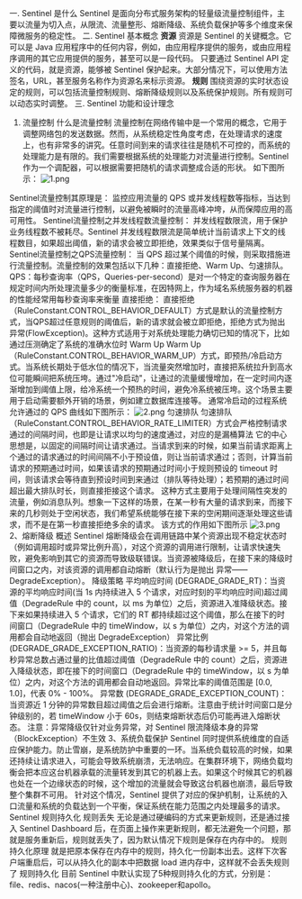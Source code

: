 一. Sentinel 是什么
Sentinel 是面向分布式服务架构的轻量级流量控制组件，主要以流量为切入点，从限流、流量整形、熔断降级、系统负载保护等多个维度来保障微服务的稳定性。
二. Sentinel 基本概念
**资源**
资源是 Sentinel 的关键概念。它可以是 Java 应用程序中的任何内容，例如，由应用程序提供的服务，或由应用程序调用的其它应用提供的服务，甚至可以是一段代码。
只要通过 Sentinel API 定义的代码，就是资源，能够被 Sentinel 保护起来。大部分情况下，可以使用方法签名，URL，甚至服务名称作为资源名来标示资源。
**规则**
围绕资源的实时状态设定的规则，可以包括流量控制规则、熔断降级规则以及系统保护规则。所有规则可以动态实时调整。
三. Sentinel 功能和设计理念
1. 流量控制
什么是流量控制
流量控制在网络传输中是一个常用的概念，它用于调整网络包的发送数据。然而，从系统稳定性角度考虑，在处理请求的速度上，也有非常多的讲究。任意时间到来的请求往往是随机不可控的，而系统的处理能力是有限的。我们需要根据系统的处理能力对流量进行控制。Sentinel 作为一个调配器，可以根据需要把随机的请求调整成合适的形状。
如下图所示：
 ![1.png](0)

Sentinel流量控制其原理是：
监控应用流量的 QPS 或并发线程数等指标，当达到指定的阈值时对流量进行控制，以避免被瞬时的流量高峰冲垮，从而保障应用的高可用性。
Sentinel流量控制之并发线程数流量控制：
并发线程数限流，用于保护业务线程数不被耗尽。Sentinel 并发线程数限流是简单统计当前请求上下文的线程数目，如果超出阈值，新的请求会被立即拒绝，效果类似于信号量隔离。
Sentinel流量控制之QPS流量控制：
当 QPS 超过某个阈值的时候，则采取措施进行流量控制。流量控制的效果包括以下几种：直接拒绝、Warm Up、匀速排队。
QPS：每秒查询率（QPS，Queries-per-second）是对一个特定的查询服务器在规定时间内所处理流量多少的衡量标准，在因特网上，作为域名系统服务器的机器的性能经常用每秒查询率来衡量
直接拒绝：
直接拒绝（RuleConstant.CONTROL_BEHAVIOR_DEFAULT）方式是默认的流量控制方式，当QPS超过任意规则的阈值后，新的请求就会被立即拒绝，拒绝方式为抛出异常(FlowException)。这种方式适用于对系统处理能力确切已知的情况下，比如通过压测确定了系统的准确水位时
Warm Up
Warm Up（RuleConstant.CONTROL_BEHAVIOR_WARM_UP）方式，即预热/冷启动方式。当系统长期处于低水位的情况下，当流量突然增加时，直接把系统拉升到高水位可能瞬间把系统压垮。通过"冷启动"，让通过的流量缓慢增加，在一定时间内逐渐增加到阈值上限，给冷系统一个预热的时间，避免冷系统被压垮。这个场景主要用于启动需要额外开销的场景，例如建立数据库连接等。
通常冷启动的过程系统允许通过的 QPS 曲线如下图所示：
 ![2.png](1)
匀速排队
匀速排队（RuleConstant.CONTROL_BEHAVIOR_RATE_LIMITER）方式会严格控制请求通过的间隔时间，也即是让请求以均匀的速度通过，对应的是漏桶算法
它的中心思想是，以固定的间隔时间让请求通过。当请求到来的时候，如果当前请求距离上个通过的请求通过的时间间隔不小于预设值，则让当前请求通过；否则，计算当前请求的预期通过时间，如果该请求的预期通过时间小于规则预设的 timeout 时间，则该请求会等待直到预设时间到来通过（排队等待处理）；若预期的通过时间超出最大排队时长，则直接拒接这个请求。
这种方式主要用于处理间隔性突发的流量，例如消息队列。想象一下这样的场景，在某一秒有大量的请求到来，而接下来的几秒则处于空闲状态，我们希望系统能够在接下来的空闲期间逐渐处理这些请求，而不是在第一秒直接拒绝多余的请求。
该方式的作用如下图所示
![3.png](2)
2、熔断降级
概述
Sentinel 熔断降级会在调用链路中某个资源出现不稳定状态时（例如调用超时或异常比例升高），对这个资源的调用进行限制，让请求快速失败，避免影响到其它的资源而导致级联错误。当资源被降级后，在接下来的降级时间窗口之内，对该资源的调用都自动熔断（默认行为是抛出 异常——DegradeException）。
降级策略
平均响应时间 (DEGRADE_GRADE_RT)：当资源的平均响应时间(当 1s 内持续进入 5 个请求，对应时刻的平均响应时间)超过阈值（DegradeRule 中的 count，以 ms 为单位）之后，资源进入准降级状态。接下来如果持续进入 5 个请求，它们的 RT 都持续超过这个阈值，那么在接下的时间窗口（DegradeRule 中的 timeWindow，以 s 为单位）之内，对这个方法的调用都会自动地返回（抛出 DegradeException）
异常比例 (DEGRADE_GRADE_EXCEPTION_RATIO)：当资源的每秒请求量 >= 5，并且每秒异常总数占通过量的比值超过阈值（DegradeRule 中的 count）之后，资源进入降级状态，即在接下的时间窗口（DegradeRule 中的 timeWindow，以 s 为单位）之内，对这个方法的调用都会自动地返回。异常比率的阈值范围是 [0.0, 1.0]，代表 0% - 100%。
异常数 (DEGRADE_GRADE_EXCEPTION_COUNT)：当资源近 1 分钟的异常数目超过阈值之后会进行熔断。注意由于统计时间窗口是分钟级别的，若 timeWindow 小于 60s，则结束熔断状态后仍可能再进入熔断状态。
注意：异常降级仅针对业务异常，对 Sentinel 限流降级本身的异常（BlockException）不生效
3、系统负载保护
Sentinel 同时提供系统维度的自适应保护能力。防止雪崩，是系统防护中重要的一环。当系统负载较高的时候，如果还持续让请求进入，可能会导致系统崩溃，无法响应。在集群环境下，网络负载均衡会把本应这台机器承载的流量转发到其它的机器上去。如果这个时候其它的机器也处在一个边缘状态的时候，这个增加的流量就会导致这台机器也崩溃，最后导致整个集群不可用。
针对这个情况，Sentinel 提供了对应的保护机制，让系统的入口流量和系统的负载达到一个平衡，保证系统在能力范围之内处理最多的请求。
Sentinel 规则持久化
规则丢失
无论是通过硬编码的方式来更新规则，还是通过接入 Sentinel Dashboard 后，在页面上操作来更新规则，都无法避免一个问题，那就是服务重新后，规则就丢失了，因为默认情况下规则是保存在内存中的。
规则持久化原理
就是把原本保存在内存中的规则，持久化一份副本出去。这样下次客户端重启后，可以从持久化的副本中把数据 load 进内存中，这样就不会丢失规则了
规则持久化
目前 Sentinel 中默认实现了5种规则持久化的方式，分别是：
file、redis、nacos(一种注册中心)、zookeeper和apollo。
